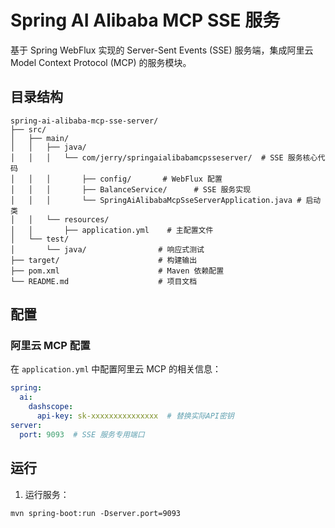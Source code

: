 # Spring AI Alibaba MCP SSE 服务

基于 Spring WebFlux 实现的 Server-Sent Events (SSE) 服务端，集成阿里云 Model Context Protocol (MCP) 的服务模块。

## 目录结构
```text
spring-ai-alibaba-mcp-sse-server/
├── src/
│   ├── main/
│   │   ├── java/
│   │   │   └── com/jerry/springaialibabamcpsseserver/  # SSE 服务核心代码
│   │   │       ├── config/       # WebFlux 配置
│   │   │       ├── BalanceService/      # SSE 服务实现
│   │   │       └── SpringAiAlibabaMcpSseServerApplication.java # 启动类
│   │   └── resources/
│   │       ├── application.yml    # 主配置文件
│   └── test/
│       └── java/                # 响应式测试
├── target/                      # 构建输出
├── pom.xml                      # Maven 依赖配置
└── README.md                    # 项目文档
```
## 配置
### 阿里云 MCP 配置
在 `application.yml` 中配置阿里云 MCP 的相关信息：
```yaml
spring:
  ai:
    dashscope:
      api-key: sk-xxxxxxxxxxxxxxx  # 替换实际API密钥
server:
  port: 9093  # SSE 服务专用端口
```

## 运行

1. 运行服务：
```text
mvn spring-boot:run -Dserver.port=9093
```